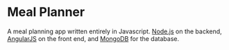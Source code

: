 # Meal Planner
A meal planning app written entirely in Javascript.  [Node.js](http://nodejs.org) on the backend, [AngularJS](http://angularjs.org) on the front end, and [MongoDB](http://mongodb.org) for the database.